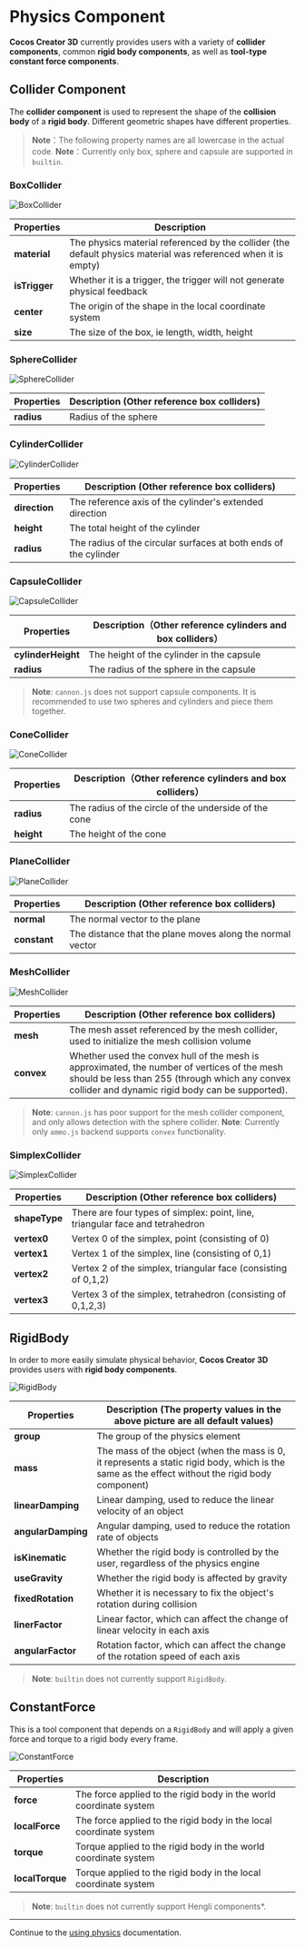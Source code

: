 # Physics Component

__Cocos Creator 3D__ currently provides users with a variety of __collider components__, common __rigid body components__, as well as __tool-type constant force components__.

## Collider Component

The __collider component__ is used to represent the shape of the __collision body__ of a __rigid body__. Different geometric shapes have different properties.

> **Note**：The following property names are all lowercase in the actual code.
> **Note**：Currently only box, sphere and capsule are supported in `builtin`.

### BoxCollider

![BoxCollider](img/collider-box.jpg)

  Properties | Description
  ---|---
  **material** | The physics material referenced by the collider (the default physics material was referenced when it is empty)
  **isTrigger** | Whether it is a trigger, the trigger will not generate physical feedback
  **center** | The origin of the shape in the local coordinate system
  **size** | The size of the box, ie length, width, height

### SphereCollider

![SphereCollider](img/collider-sphere.jpg)

Properties | Description (Other reference box colliders)
---|---
**radius** | Radius of the sphere

### CylinderCollider

![CylinderCollider](img/collider-cylinder.jpg)

Properties | Description (Other reference box colliders)
---|---
**direction** | The reference axis of the cylinder's extended direction
**height** | The total height of the cylinder
**radius** | The radius of the circular surfaces at both ends of the cylinder

### CapsuleCollider

![CapsuleCollider](img/collider-capsule.jpg)

Properties | Description（Other reference cylinders and box colliders）
---|---
**cylinderHeight** | The height of the cylinder in the capsule
**radius** | The radius of the sphere in the capsule

> **Note**: `cannon.js` does not support capsule components. It is recommended to use two spheres and cylinders and piece them together.

### ConeCollider

![ConeCollider](img/collider-cone.jpg)

Properties | Description（Other reference cylinders and box colliders）
---|---
**radius** | The radius of the circle of the underside of the cone
**height** | The height of the cone

### PlaneCollider

![PlaneCollider](img/collider-plane.jpg)

Properties | Description (Other reference box colliders)
---|---
**normal** | The normal vector to the plane
**constant** | The distance that the plane moves along the normal vector

### MeshCollider

![MeshCollider](img/collider-mesh.jpg)

Properties | Description (Other reference box colliders)
---|---
**mesh** | The mesh asset referenced by the mesh collider, used to initialize the mesh collision volume
**convex** | Whether used the convex hull of the mesh is approximated, the number of vertices of the mesh should be less than 255 (through which any convex collider and dynamic rigid body can be supported).

> **Note**: `cannon.js` has poor support for the mesh collider component, and only allows detection with the sphere collider.
> **Note**: Currently only `ammo.js` backend supports `convex` functionality.

### SimplexCollider

![SimplexCollider](img/collider-simplex.jpg)

Properties | Description (Other reference box colliders)
---|---
**shapeType** | There are four types of simplex: point, line, triangular face and tetrahedron
**vertex0** | Vertex 0 of the simplex, point (consisting of 0)
**vertex1** | Vertex 1 of the simplex, line (consisting of 0,1)
**vertex2** | Vertex 2 of the simplex, triangular face (consisting of 0,1,2)
**vertex3** | Vertex 3 of the simplex, tetrahedron (consisting of 0,1,2,3)

## RigidBody

In order to more easily simulate physical behavior, __Cocos Creator 3D__ provides users with __rigid body components__.

![RigidBody](img/rigid-body.jpg)

Properties | Description (The property values ​​in the above picture are all default values)
---|---
**group** | The group of the physics element
**mass** | The mass of the object (when the mass is 0, it represents a static rigid body, which is the same as the effect without the rigid body component)
**linearDamping** | Linear damping, used to reduce the linear velocity of an object
**angularDamping** | Angular damping, used to reduce the rotation rate of objects
**isKinematic** | Whether the rigid body is controlled by the user, regardless of the physics engine
**useGravity** | Whether the rigid body is affected by gravity
**fixedRotation** | Whether it is necessary to fix the object's rotation during collision
**linerFactor** | Linear factor, which can affect the change of linear velocity in each axis
**angularFactor** | Rotation factor, which can affect the change of the rotation speed of each axis

> **Note**: `builtin` does not currently support `RigidBody`.

## ConstantForce

This is a tool component that depends on a `RigidBody` and will apply a given force and torque to a rigid body every frame.

![ConstantForce](img/constant-force.jpg)

Properties | Description
---|---
**force** | The force applied to the rigid body in the world coordinate system
**localForce** | The force applied to the rigid body in the local coordinate system
**torque** | Torque applied to the rigid body in the world coordinate system
**localTorque** | Torque applied to the rigid body in the local coordinate system

> **Note**: `builtin` does not currently support Hengli components*.

---

Continue to the [using physics](physics-use.md) documentation.
